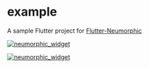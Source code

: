 # example

A sample Flutter project for [Flutter-Neumorphic](https://github.com/Idean/Flutter-Neumorphic)

[![neumorphic_widget](./medias/showcase_1_small.png)]()

[![neumorphic_widget](./medias/showcase_2_small.png)]()